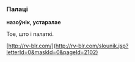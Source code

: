 ### Палаці
**назоўнік, устарэлае**

Тое, што і палаткі.

<a rel="author">[http://rv-blr.com/](http://rv-blr.com/slounik.jsp?letterId=0&maskId=0&pageId=2102)</a>
